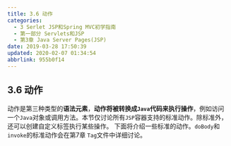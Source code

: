 ```yaml
---
title: 3.6 动作
categories: 
  - 3 Serlet JSP和Spring MVC初学指南
  - 第一部分 Servlets和JSP
  - 第3章 Java Server Pages(JSP)
date: 2019-03-28 17:50:39
updated: 2020-02-07 01:34:54
abbrlink: 955b0f14
---
```

## 3.6 动作 ##
动作是第三种类型的**语法元素**，**动作将被转换成`Java`代码来执行操作**，例如访问一个`Java`对象或调用方法。本节仅讨论所有`JSP`容器支持的标准动作。除标准外，还可以创建自定义标签执行某些操作。
下面将介绍一些标准的动作。`doBody`和`invoke`的标准动作会在第7章 `Tag`文件中详细讨论。
